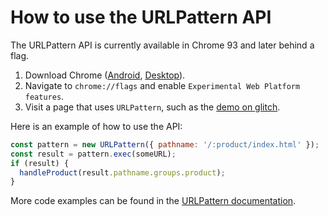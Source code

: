 # How to use the URLPattern API

The URLPattern API is currently available in Chrome 93 and later behind a flag.

1. Download Chrome ([Android](https://play.google.com/store/apps/details?id=com.android.chrome), [Desktop](https://www.google.com/chrome/)).
2. Navigate to `chrome://flags` and enable `Experimental Web Platform features`.
3. Visit a page that uses `URLPattern`, such as the [demo on glitch](https://urlpattern-sw-routing.glitch.me/).

Here is an example of how to use the API:

```javascript
const pattern = new URLPattern({ pathname: '/:product/index.html' });
const result = pattern.exec(someURL);
if (result) {
  handleProduct(result.pathname.groups.product);
}
```

More code examples can be found in the [URLPattern documentation](docs/urlpattern.md).
